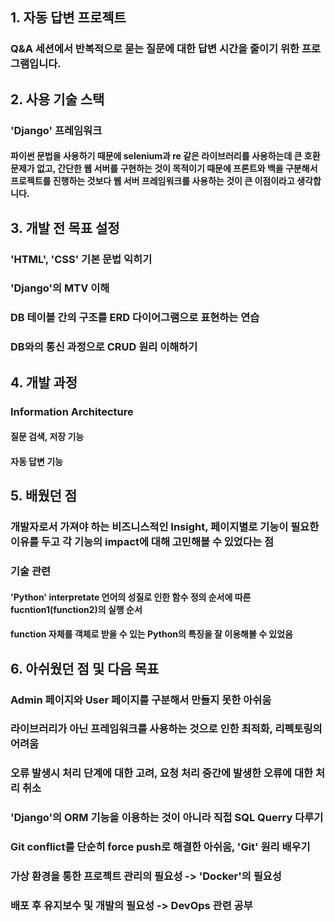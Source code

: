 ## 1. 자동 답변 프로젝트

### Q&A 세션에서 반복적으로 묻는 질문에 대한 답변 시간을 줄이기 위한 프로그램입니다.

## 2. 사용 기술 스택

   ### 'Django' 프레임워크

   #### 파이썬 문법을 사용하기 때문에 selenium과 re 같은 라이브러리를 사용하는데 큰 호환 문제가 없고, 간단한 웹 서버를 구현하는 것이 목적이기 때문에 프론트와 백을 구분해서 프로젝트를 진행하는 것보다 웹 서버 프레임워크를 사용하는 것이 큰 이점이라고 생각합니다.

## 3. 개발 전 목표 설정

   ### 'HTML', 'CSS' 기본 문법 익히기
   ### 'Django'의 MTV 이해
   ### DB 테이블 간의 구조를 ERD 다이어그램으로 표현하는 연습
   ### DB와의 통신 과정으로 CRUD 원리 이해하기

## 4. 개발 과정

   ### Information Architecture

   #### 질문 검색, 저장 기능

   #### 자동 답변 기능

## 5. 배웠던 점
### 개발자로서 가져야 하는 비즈니스적인 Insight, 페이지별로 기능이 필요한 이유를 두고 각 기능의 impact에 대해 고민해볼 수 있었다는 점

### 기술 관련
#### 'Python' interpretate 언어의 성질로 인한 함수 정의 순서에 따른 fucntion1(function2)의 실행 순서
#### function 자체를 객체로 받을 수 있는 Python의 특징을 잘 이용해볼 수 있었음

## 6. 아쉬웠던 점 및 다음 목표
### Admin 페이지와 User 페이지를 구분해서 만들지 못한 아쉬움
### 라이브러리가 아닌 프레임워크를 사용하는 것으로 인한 최적화, 리펙토링의 어려움
### 오류 발생시 처리 단계에 대한 고려, 요청 처리 중간에 발생한 오류에 대한 처리 취소

### 'Django'의 ORM 기능을 이용하는 것이 아니라 직접 SQL Querry 다루기
### Git conflict를 단순히 force push로 해결한 아쉬움, 'Git' 원리 배우기
### 가상 환경을 통한 프로젝트 관리의 필요성 -> 'Docker'의 필요성
### 배포 후 유지보수 및 개발의 필요성 -> DevOps 관련 공부